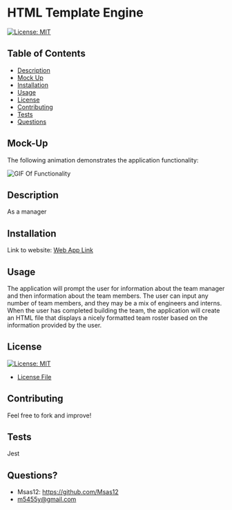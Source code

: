 # HTML Template Engine 

[![License: MIT](https://img.shields.io/badge/License-MIT-yellow.svg)](https://opensource.org/licenses/MIT)

## Table of Contents
- [Description](#description)
- [Mock Up](#mock-up)
- [Installation](#installation)
- [Usage](#usage)
- [License](#license)
- [Contributing](#contributing)
- [Tests](#tests)
- [Questions](#questions)

## Mock-Up

The following animation demonstrates the application functionality:

![GIF Of Functionality](../imgs/HTMLTemplateEngine.gif)

## Description
As a manager

## Installation
Link to website:
[Web App Link](https://msas12.github.io/HTML-Template-Engine/)

## Usage 
The application will prompt the user for information about the team manager and then information about the team members. The user can input any number of team members, and they may be a mix of engineers and interns. When the user has completed building the team, the application will create an HTML file that displays a nicely formatted team roster based on the information provided by the user. 

## License
[![License: MIT](https://img.shields.io/badge/License-MIT-yellow.svg)](https://opensource.org/licenses/MIT)
- [License File](./LICENSE.txt)

## Contributing
Feel free to fork and improve!

## Tests
Jest

## Questions?
- Msas12: https://github.com/Msas12
- m5455y@gmail.com

